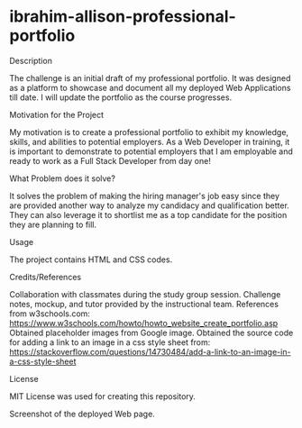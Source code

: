 # ibrahim-allison-professional-portfolio

Description

The challenge is an initial draft of my professional portfolio. It was designed as a platform to showcase and document all my deployed Web Applications till date. 
I will update the portfolio as the course progresses.

Motivation for the Project

My motivation is to create a professional portfolio to exhibit my knowledge, skills, and abilities to potential employers. As a Web Developer in training, it is important to demonstrate to potential employers that I am employable and ready to work as a Full Stack Developer from day one!

What Problem does it solve?

It solves the problem of making the hiring manager's job easy since they are provided another way to analyze my candidacy and qualification better. They can also leverage it to shortlist me as a top candidate for the position they are planning to fill.

Usage

The project contains HTML and CSS codes.

Credits/References

Collaboration with classmates during the study group session. Challenge notes, mockup, and tutor provided by the instructional team.
References from w3schools.com: https://www.w3schools.com/howto/howto_website_create_portfolio.asp
Obtained placeholder images from Google image.
Obtained the source code for adding a link to an image in a css style sheet from: https://stackoverflow.com/questions/14730484/add-a-link-to-an-image-in-a-css-style-sheet

License

MIT License was used for creating this repository.

Screenshot of the deployed Web page.
